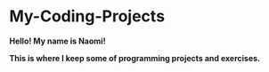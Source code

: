 # My-Coding-Projects

**Hello! My name is Naomi!**

**This is where I keep some of programming projects and exercises.**
